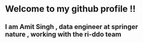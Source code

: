 # Welcome to my github profile !!
## I am Amit Singh , data engineer at springer nature , working with the ri-ddo team


